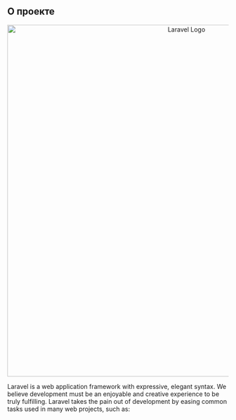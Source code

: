 ## О проекте 

<p align="center"><a href="http://127.0.0.1:8000/news" target="_blank"><img src="C:\OpenServer\domains\localhost\LaravelLast\AlexDev\public\img\alpha.png" width="800" alt="Laravel Logo"></a></p>


Laravel is a web application framework with expressive, elegant syntax. We believe development must be an enjoyable and creative experience to be truly fulfilling. Laravel takes the pain out of development by easing common tasks used in many web projects, such as:
